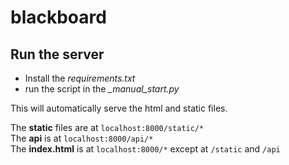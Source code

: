 # blackboard

## Run the server

+ Install the *requirements.txt*
+ run the script in the *_manual_start.py*

This will automatically serve the html and static files. 

The __static__ files are at `localhost:8000/static/*`  
The __api__ is at `localhost:8000/api/*`  
The __index.html__ is at `localhost:8000/*` except at `/static` and `/api`
